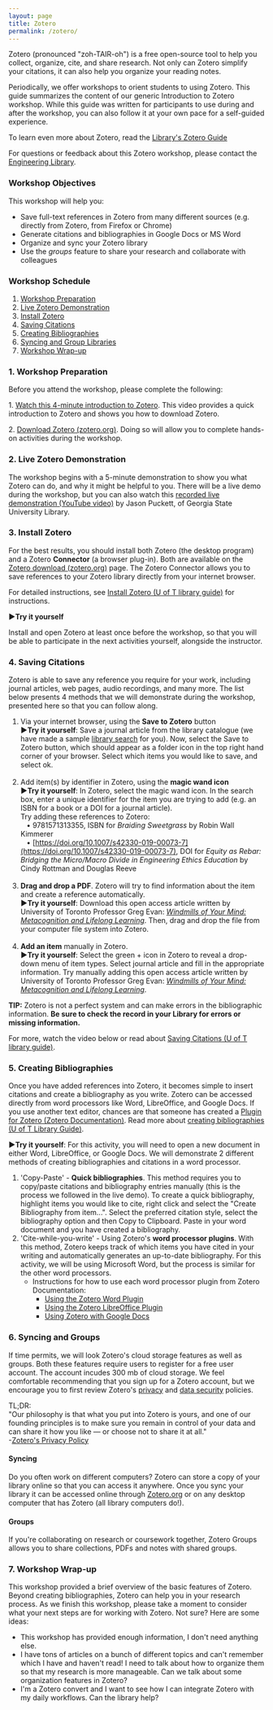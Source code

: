 ```yaml
---
layout: page
title: Zotero
permalink: /zotero/
---
```


Zotero (pronounced "zoh-TAIR-oh") is a free open-source tool to help you collect, organize, cite, and share research. Not only can Zotero simplify your citations, it can also help you organize your reading notes.

Periodically, we offer workshops to orient students to using Zotero. This guide summarizes the content of our generic Introduction to Zotero workshop. While this guide was written for participants to use during and after the workshop, you can also follow it at your own pace for a self-guided experience.

To learn even more about Zotero, read the [Library's Zotero Guide](https://guides.library.utoronto.ca/zotero)

For questions or feedback about this Zotero workshop, please contact the [Engineering Library](mailto:engineering.library@utoronto.ca?subject=Re%3A%20Zotero%20Workshop%20LibGuide).

### Workshop Objectives

This workshop will help you:

*   Save full-text references in Zotero from many different sources (e.g. directly from Zotero, from Firefox or Chrome)
*   Generate citations and bibliographies in Google Docs or MS Word
*   Organize and sync your Zotero library
*   Use the _groups_ feature to share your research and collaborate with colleagues

### Workshop Schedule

1.  [Workshop Preparation](#1-workshop-preparation)
2.  [Live Zotero Demonstration](#2-live-zotero-demonstration)
3.  [Install Zotero](#3-install-zotero)
4.  [Saving Citations](#4-saving-citations)
5.  [Creating Bibliographies](#5-creating-bibliographies)
6.  [Syncing and Group Libraries](#6-syncing-and-groups)
7.  [Workshop Wrap-up](#7-workshop-wrap-up)

### 1\. Workshop Preparation

Before you attend the workshop, please complete the following:

1\. [Watch this 4-minute introduction to Zotero](https://h5pstudio.ecampusontario.ca/h5p/22255/embed). This video provides a quick introduction to Zotero and shows you how to download Zotero.

2\. [Download Zotero (zotero.org)](https://www.zotero.org/download/). Doing so will allow you to complete hands-on activities during the workshop.

### 2\. Live Zotero Demonstration

The workshop begins with a 5-minute demonstration to show you what Zotero can do, and why it might be helpful to you. There will be a live demo during the workshop, but you can also watch this [recorded live demonstration (YouTube video)](https://youtu.be/yOTD1msJgX0?t=73) by Jason Puckett, of Georgia State University Library.

### 3\. Install Zotero

For the best results, you should install both Zotero (the desktop program) and a Zotero **Connector** (a browser plug-in). Both are available on the [Zotero download (zotero.org)](https://www.zotero.org/download/) page. The Zotero Connector allows you to save references to your Zotero library directly from your internet browser.

For detailed instructions, see [Install Zotero (U of T library guide)](https://guides.library.utoronto.ca/zotero/install) for instructions.

**►Try it yourself**

Install and open Zotero at least once before the workshop, so that you will be able to participate in the next activities yourself, alongside the instructor.

### 4\. Saving Citations

Zotero is able to save any reference you require for your work, including journal articles, web pages, audio recordings, and many more. The list below presents 4 methods that we will demonstrate during the workshop, presented here so that you can follow along.

1.  Via your internet browser, using the **Save to Zotero** button  
    **►Try it yourself**: Save a journal article from the library catalogue (we have made a sample [library search](http://librarysearch.library.utoronto.ca/discovery/search?query=sub,contains,%22engineering%20education%22,AND&tab=CentralIndex&search_scope=CentralIndex&vid=01UTORONTO_INST:UTORONTO&mode=advanced&offset=0) for you). Now, select the Save to Zotero button, which should appear as a folder icon in the top right hand corner of your browser. Select which items you would like to save, and select ok.  
     
2.  Add item(s) by identifier in Zotero, using the **magic wand icon**  
    **►Try it yourself**: In Zotero, select the magic wand icon. In the search box, enter a unique identifier for the item you are trying to add (e.g. an ISBN for a book or a DOI for a journal article).  
    Try adding these references to Zotero:  
       • 9781571313355, ISBN for _Braiding Sweetgrass_ by Robin Wall Kimmerer  
       • [https://doi.org/10.1007/s42330-019-00073-7](https://doi.org/10.1007/s42330-019-00073-7), DOI for _Equity as Rebar: Bridging the Micro/Macro Divide in Engineering Ethics Education_ by Cindy Rottman and Douglas Reeve  
     
3.  **Drag and drop a PDF**. Zotero will try to find information about the item and create a reference automatically.  
    **►Try it yourself**: Download this open access article written by University of Toronto Professor Greg Evan: [_Windmills of Your Mind: Metacognition and Lifelong Learning_](https://doi.org/10.24908/pceea.v0i0.12985). Then, drag and drop the file from your computer file system into Zotero.  
     
4.  **Add an item** manually in Zotero.  
    **►Try it yourself**: Select the green + icon in Zotero to reveal a drop-down menu of item types. Select journal article and fill in the appropriate information. Try manually adding this open access article written by University of Toronto Professor Greg Evan: [_Windmills of Your Mind: Metacognition and Lifelong Learning_](https://doi.org/10.24908/pceea.v0i0.12985).

**TIP:** Zotero is not a perfect system and can make errors in the bibliographic information. **Be sure to check the record in your Library for errors or missing information.**

For more, watch the video below or read about [Saving Citations (U of T library guide)](https://guides.library.utoronto.ca/zotero/save-citations).

### 5\. Creating Bibliographies

Once you have added references into Zotero, it becomes simple to insert citations and create a bibliography as you write. Zotero can be accessed directly from word processors like Word, LibreOffice, and Google Docs. If you use another text editor, chances are that someone has created a [Plugin for Zotero (Zotero Documentation)](https://www.zotero.org/support/plugins#word_processor_and_writing_integration). Read more about [creating bibliographies (U of T Library Guide)](https://guides.library.utoronto.ca/zotero/create-bibliography).

**►Try it yourself**: For this activity, you will need to open a new document in either Word, LibreOffice, or Google Docs. We will demonstrate 2 different methods of creating bibliographies and citations in a word processor.

1.  'Copy-Paste' - **Quick bibliographies**. This method requires you to copy/paste citations and bibliography entries manually (this is the process we followed in the live demo). To create a quick bibliography, highlight items you would like to cite, right click and select the "Create Bibliography from item...". Select the preferred citation style, select the bibliography option and then Copy to Clipboard. Paste in your word document and you have created a bibliography.
2.  'Cite-while-you-write' - Using Zotero's **word processor plugins**. With this method, Zotero keeps track of which items you have cited in your writing and automatically generates an up-to-date bibliography. For this activity, we will be using Microsoft Word, but the process is similar for the other word processors.
    *   Instructions for how to use each word processor plugin from Zotero Documentation:
        *   [Using the Zotero Word Plugin](https://www.zotero.org/support/word_processor_plugin_usage)
        *   [Using the Zotero LibreOffice Plugin](https://www.zotero.org/support/libreoffice_writer_plugin_usage)
        *   [Using Zotero with Google Docs](https://www.zotero.org/support/google_docs)

### 6\. Syncing and Groups

If time permits, we will look Zotero's cloud storage features as well as groups. Both these features require users to register for a free user account. The account incudes 300 mb of cloud storage. We feel comfortable recommending that you sign up for a Zotero account, but we encourage you to first review Zotero's [privacy](https://www.zotero.org/support/privacy) and [data security](https://www.zotero.org/support/security) policies.

TL;DR:  
"Our philosophy is that what you put into Zotero is yours, and one of our founding principles is to make sure you remain in control of your data and can share it how you like — or choose not to share it at all."  
\-[Zotero's Privacy Policy](https://www.zotero.org/support/privacy)

#### Syncing

Do you often work on different computers? Zotero can store a copy of your library online so that you can access it anywhere. Once you sync your library it can be accessed online through [Zotero.org](https://www.zotero.org/user/login/) or on any desktop computer that has Zotero (all library computers do!).

#### Groups

If you're collaborating on research or coursework together, Zotero Groups allows you to share collections, PDFs and notes with shared groups.

### 7\. Workshop Wrap-up

This workshop provided a brief overview of the basic features of Zotero. Beyond creating bibliographies, Zotero can help you in your research process. As we finish this workshop, please take a moment to consider what your next steps are for working with Zotero. Not sure? Here are some ideas:

*   This workshop has provided enough information, I don't need anything else.
*   I have tons of articles on a bunch of different topics and can't remember which I have and haven't read! I need to talk about how to organize them so that my research is more manageable. Can we talk about some organization features in Zotero?
*   I'm a Zotero convert and I want to see how I can integrate Zotero with my daily workflows. Can the library help?